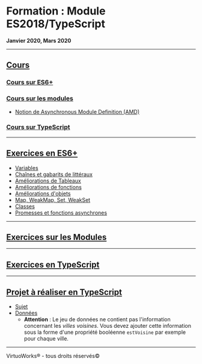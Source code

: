 # Formation : Module ES2018/TypeScript

__Janvier 2020, Mars 2020__

---

## [Cours](./cours)

### [Cours sur ES6+](./cours/es6)

### [Cours sur les modules](./cours/modules)

* [Notion de Asynchronous Module Definition (AMD)](./cours/modules/asynchronous-module-definition)

### [Cours sur TypeScript](./cours/typescript)

---

## [Exercices en ES6+](./es6)

* [Variables](./es6/Variables)
* [Chaînes et gabarits de littéraux](./es6/Chaînes%20et%20gabarits%20de%20littéraux)
* [Améliorations de Tableaux](./es6/Améliorations%20de%20Tableaux)
* [Améliorations de fonctions](./es6/Améliorations%20de%20fonctions)
* [Améliorations d'objets](./es6/Améliorations%20d'objets)
* [Map, WeakMap, Set, WeakSet](./es6/Map,%20WeakMap,%20Set,%20WeakSet)
* [Classes](./es6/Classes)
* [Promesses et fonctions asynchrones](./es6/Promesses%20et%20fonctions%20asynchrones)

---

## [Exercices sur les Modules](./modules)

---

## [Exercices en TypeScript](./typescript)

---

## [Projet à réaliser en TypeScript](./projet)

* [Sujet](./projet/Cahier%20des%20Charges.pdf)
* [Données](./projet/distances/json)
    * __Attention__ : Le jeu de données ne contient pas l'information concernant les *villes voisines*. Vous devez ajouter cette information sous la forme d'une propriété booléenne `estVoisine` par exemple pour chaque ville.

---

VirtuoWorks® - tous droits réservés©